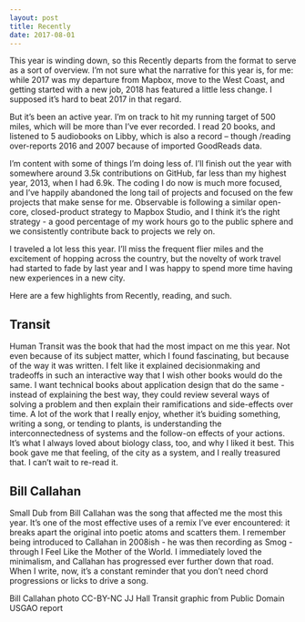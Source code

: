```yaml
---
layout: post
title: Recently
date: 2017-08-01
---
```


This year is winding down, so this Recently departs from the format to serve as a sort of overview. I’m not sure what the narrative for this year is, for me: while 2017 was my departure from Mapbox, move to the West Coast, and getting started with a new job, 2018 has featured a little less change. I supposed it’s hard to beat 2017 in that regard.

But it’s been an active year. I’m on track to hit my running target of 500 miles, which will be more than I’ve ever recorded. I read 20 books, and listened to 5 audiobooks on Libby, which is also a record – though /reading over-reports 2016 and 2007 because of imported GoodReads data.

I’m content with some of things I’m doing less of. I’ll finish out the year with somewhere around 3.5k contributions on GitHub, far less than my highest year, 2013, when I had 6.9k. The coding I do now is much more focused, and I’ve happily abandoned the long tail of projects and focused on the few projects that make sense for me. Observable is following a similar open-core, closed-product strategy to Mapbox Studio, and I think it’s the right strategy - a good percentage of my work hours go to the public sphere and we consistently contribute back to projects we rely on.

I traveled a lot less this year. I’ll miss the frequent flier miles and the excitement of hopping across the country, but the novelty of work travel had started to fade by last year and I was happy to spend more time having new experiences in a new city.

Here are a few highlights from Recently, reading, and such.

## Transit

Human Transit was the book that had the most impact on me this year. Not even because of its subject matter, which I found fascinating, but because of the way it was written. I felt like it explained decisionmaking and tradeoffs in such an interactive way that I wish other books would do the same. I want technical books about application design that do the same - instead of explaining the best way, they could review several ways of solving a problem and then explain their ramifications and side-effects over time. A lot of the work that I really enjoy, whether it’s buiding something, writing a song, or tending to plants, is understanding the interconnectedness of systems and the follow-on effects of your actions. It’s what I always loved about biology class, too, and why I liked it best. This book gave me that feeling, of the city as a system, and I really treasured that. I can’t wait to re-read it.

## Bill Callahan

Small Dub from Bill Callahan was the song that affected me the most this year. It’s one of the most effective uses of a remix I’ve ever encountered: it breaks apart the original into poetic atoms and scatters them. I remember being introduced to Callahan in 2008ish - he was then recording as Smog - through I Feel Like the Mother of the World. I immediately loved the minimalism, and Callahan has progressed ever further down that road. When I write, now, it’s a constant reminder that you don’t need chord progressions or licks to drive a song.

Bill Callahan photo CC-BY-NC JJ Hall
Transit graphic from Public Domain USGAO report
